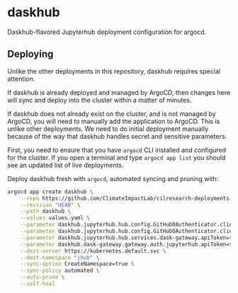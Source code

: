 # daskhub

Daskhub-flavored Jupyterhub deployment configuration for argocd.

## Deploying

Unlike the other deployments in this repository, daskhub requires special attention.

If daskhub is already deployed and managed by ArgoCD, then changes here will sync and deploy into the cluster within a matter of minutes.

If daskhub does not already exist on the cluster, and is not managed by ArgoCD, you will need to manually add the application to ArgoCD. This is unlike other deployments. We need to do initial deployment manually because of the way that daskhub handles secret and sensitive parameters.

First, you need to ensure that you have `argocd` CLI installed and configured for the cluster. If you open a terminal and type `argocd app list` you should see an updated list of live deployments.

Deploy daskhub fresh with `argocd`, automated syncing and pruning with:

```bash
argocd app create daskhub \
    --repo https://github.com/ClimateImpactLab/cilresearch-deployments.git \
    --revision "HEAD" \
    --path daskhub \
    --values values.yaml \
    --parameter daskhub.jupyterhub.hub.config.GitHubOAuthenticator.client_id=$(gcloud secrets versions access latest --secret="jhub_github_client_id" --project cilresearch) \
    --parameter daskhub.jupyterhub.hub.config.GitHubOAuthenticator.client_secret=$(gcloud secrets versions access latest --secret="jhub_github_client_secret" --project cilresearch) \
    --parameter daskhub.jupyterhub.hub.services.dask-gateway.apiToken=$(gcloud secrets versions access latest --secret="daskgateway_api_token" --project cilresearch) \
    --parameter daskhub.dask-gateway.gateway.auth.jupyterhub.apiToken=$(gcloud secrets versions access latest --secret="daskgateway_api_token" --project cilresearch) \
    --dest-server https://kubernetes.default.svc \
    --dest-namespace "jhub" \
    --sync-option CreateNamespace=true \
    --sync-policy automated \
    --auto-prune \
    --self-heal

```
